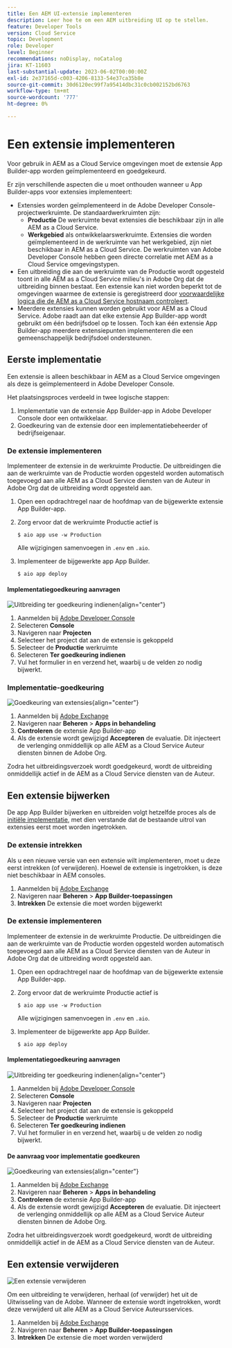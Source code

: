 ```yaml
---
title: Een AEM UI-extensie implementeren
description: Leer hoe te om een AEM uitbreiding UI op te stellen.
feature: Developer Tools
version: Cloud Service
topic: Development
role: Developer
level: Beginner
recommendations: noDisplay, noCatalog
jira: KT-11603
last-substantial-update: 2023-06-02T00:00:00Z
exl-id: 2e37165d-c003-4206-8133-54e37ca35b8e
source-git-commit: 30d6120ec99f7a95414dbc31c0cb002152bd6763
workflow-type: tm+mt
source-wordcount: '777'
ht-degree: 0%

---
```


# Een extensie implementeren

Voor gebruik in AEM as a Cloud Service omgevingen moet de extensie App Builder-app worden geïmplementeerd en goedgekeurd.

Er zijn verschillende aspecten die u moet onthouden wanneer u App Builder-apps voor extensies implementeert:

+ Extensies worden geïmplementeerd in de Adobe Developer Console-projectwerkruimte. De standaardwerkruimten zijn:
   + __Productie__ De werkruimte bevat extensies die beschikbaar zijn in alle AEM as a Cloud Service.
   + __Werkgebied__ als ontwikkelaarswerkruimte. Extensies die worden geïmplementeerd in de werkruimte van het werkgebied, zijn niet beschikbaar in AEM as a Cloud Service.
De werkruimten van Adobe Developer Console hebben geen directe correlatie met AEM as a Cloud Service omgevingstypen.
+ Een uitbreiding die aan de werkruimte van de Productie wordt opgesteld toont in alle AEM as a Cloud Service milieu&#39;s in Adobe Org dat de uitbreiding binnen bestaat.
Een extensie kan niet worden beperkt tot de omgevingen waarmee de extensie is geregistreerd door [voorwaardelijke logica die de AEM as a Cloud Service hostnaam controleert](https://developer.adobe.com/uix/docs/guides/publication/#enabling-extension-only-on-specific-aem-environments).
+ Meerdere extensies kunnen worden gebruikt voor AEM as a Cloud Service. Adobe raadt aan dat elke extensie App Builder-app wordt gebruikt om één bedrijfsdoel op te lossen. Toch kan één extensie App Builder-app meerdere extensiepunten implementeren die een gemeenschappelijk bedrijfsdoel ondersteunen.

## Eerste implementatie

Een extensie is alleen beschikbaar in AEM as a Cloud Service omgevingen als deze is geïmplementeerd in Adobe Developer Console.

Het plaatsingsproces verdeeld in twee logische stappen:

1. Implementatie van de extensie App Builder-app in Adobe Developer Console door een ontwikkelaar.
1. Goedkeuring van de extensie door een implementatiebeheerder of bedrijfseigenaar.

### De extensie implementeren

Implementeer de extensie in de werkruimte Productie. De uitbreidingen die aan de werkruimte van de Productie worden opgesteld worden automatisch toegevoegd aan alle AEM as a Cloud Service diensten van de Auteur in Adobe Org dat de uitbreiding wordt opgesteld aan.

1. Open een opdrachtregel naar de hoofdmap van de bijgewerkte extensie App Builder-app.
1. Zorg ervoor dat de werkruimte Productie actief is

   ```shell
   $ aio app use -w Production
   ```

   Alle wijzigingen samenvoegen in `.env` en `.aio`.

1. Implementeer de bijgewerkte app App Builder.

   ```shell
   $ aio app deploy
   ```

#### Implementatiegoedkeuring aanvragen

![Uitbreiding ter goedkeuring indienen](./assets/deploy/submit-for-approval.png){align="center"}

1. Aanmelden bij [Adobe Developer Console](https://developer.adobe.com)
1. Selecteren __Console__
1. Navigeren naar __Projecten__
1. Selecteer het project dat aan de extensie is gekoppeld
1. Selecteer de __Productie__ werkruimte
1. Selecteren __Ter goedkeuring indienen__
1. Vul het formulier in en verzend het, waarbij u de velden zo nodig bijwerkt.

### Implementatie-goedkeuring

![Goedkeuring van extensies](./assets/deploy/adobe-exchange.png){align="center"}

1. Aanmelden bij [Adobe Exchange](https://exchange.adobe.com/)
1. Navigeren naar __Beheren__ > __Apps in behandeling__
1. __Controleren__ de extensie App Builder-app
1. Als de extensie wordt gewijzigd __Accepteren__ de evaluatie. Dit injecteert de verlenging onmiddellijk op alle AEM as a Cloud Service Auteur diensten binnen de Adobe Org.

Zodra het uitbreidingsverzoek wordt goedgekeurd, wordt de uitbreiding onmiddellijk actief in de AEM as a Cloud Service diensten van de Auteur.

## Een extensie bijwerken

De app App Builder bijwerken en uitbreiden volgt hetzelfde proces als de [initiële implementatie](#initial-deployment), met dien verstande dat de bestaande uitrol van extensies eerst moet worden ingetrokken.

### De extensie intrekken

Als u een nieuwe versie van een extensie wilt implementeren, moet u deze eerst intrekken (of verwijderen). Hoewel de extensie is ingetrokken, is deze niet beschikbaar in AEM consoles.

1. Aanmelden bij [Adobe Exchange](https://exchange.adobe.com/)
1. Navigeren naar __Beheren__ > __App Builder-toepassingen__
1. __Intrekken__ De extensie die moet worden bijgewerkt

### De extensie implementeren

Implementeer de extensie in de werkruimte Productie. De uitbreidingen die aan de werkruimte van de Productie worden opgesteld worden automatisch toegevoegd aan alle AEM as a Cloud Service diensten van de Auteur in Adobe Org dat de uitbreiding wordt opgesteld aan.

1. Open een opdrachtregel naar de hoofdmap van de bijgewerkte extensie App Builder-app.
1. Zorg ervoor dat de werkruimte Productie actief is

   ```shell
   $ aio app use -w Production
   ```

   Alle wijzigingen samenvoegen in `.env` en `.aio`.

1. Implementeer de bijgewerkte app App Builder.

   ```shell
   $ aio app deploy
   ```

#### Implementatiegoedkeuring aanvragen

![Uitbreiding ter goedkeuring indienen](./assets/deploy/submit-for-approval.png){align="center"}

1. Aanmelden bij [Adobe Developer Console](https://developer.adobe.com)
1. Selecteren __Console__
1. Navigeren naar __Projecten__
1. Selecteer het project dat aan de extensie is gekoppeld
1. Selecteer de __Productie__ werkruimte
1. Selecteren __Ter goedkeuring indienen__
1. Vul het formulier in en verzend het, waarbij u de velden zo nodig bijwerkt.

#### De aanvraag voor implementatie goedkeuren

![Goedkeuring van extensies](./assets/deploy/adobe-exchange.png){align="center"}

1. Aanmelden bij [Adobe Exchange](https://exchange.adobe.com/)
1. Navigeren naar __Beheren__ > __Apps in behandeling__
1. __Controleren__ de extensie App Builder-app
1. Als de extensie wordt gewijzigd __Accepteren__ de evaluatie. Dit injecteert de verlenging onmiddellijk op alle AEM as a Cloud Service Auteur diensten binnen de Adobe Org.

Zodra het uitbreidingsverzoek wordt goedgekeurd, wordt de uitbreiding onmiddellijk actief in de AEM as a Cloud Service diensten van de Auteur.

## Een extensie verwijderen

![Een extensie verwijderen](./assets/deploy/revoke.png)

Om een uitbreiding te verwijderen, herhaal (of verwijder) het uit de Uitwisseling van de Adobe. Wanneer de extensie wordt ingetrokken, wordt deze verwijderd uit alle AEM as a Cloud Service Auteursservices.

1. Aanmelden bij [Adobe Exchange](https://exchange.adobe.com/)
1. Navigeren naar __Beheren__ > __App Builder-toepassingen__
1. __Intrekken__ De extensie die moet worden verwijderd

